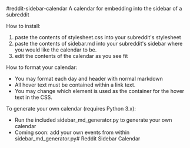 #reddit-sidebar-calendar
A calendar for embedding into the sidebar of a subreddit

How to install:
  1. paste the contents of stylesheet.css into your subreddit's stylesheet
  2. paste the contents of sidebar.md into your subreddit's sidebar where you would like the calendar to be.
  3. edit the contents of the calendar as you see fit

How to format your calendar:
 - You may format each day and header with normal markdown
 - All hover text must be contained within a link text.
 - You may change which element is used as the container for the hover text in the CSS.

To generate your own calendar (requires Python 3.x):
 - Run the included sidebar_md_generator.py to generate your own calendar
 - Coming soon: add your own events from within sidebar_md_generator.py# Reddit Sidebar Calendar
